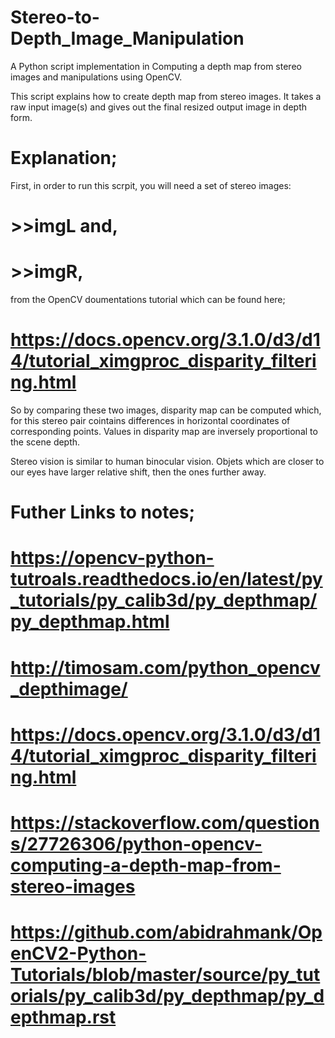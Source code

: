 # Stereo-to-Depth_Image_Manipulation
A Python script implementation in Computing a depth map from stereo images and manipulations using OpenCV.

This script explains how to create depth map from stereo images. It takes a raw input image(s)
 and gives out the final resized output image in depth form.
 
# Explanation;
First, in order to run this scrpit, you will need a set of stereo images:
#              >>imgL and,
#              >>imgR, 
from the OpenCV doumentations tutorial which can be found here; 
#                                         https://docs.opencv.org/3.1.0/d3/d14/tutorial_ximgproc_disparity_filtering.html


So by comparing these two images, disparity map can be computed which, for this stereo pair cointains differences
 in horizontal coordinates of corresponding points. Values in disparity map are inversely proportional to the scene depth.

Stereo vision is similar to human binocular vision. Objets which are closer to our eyes have larger relative shift, then the ones further away.

# Futher Links to notes;
# https://opencv-python-tutroals.readthedocs.io/en/latest/py_tutorials/py_calib3d/py_depthmap/py_depthmap.html
# http://timosam.com/python_opencv_depthimage/
# https://docs.opencv.org/3.1.0/d3/d14/tutorial_ximgproc_disparity_filtering.html
# https://stackoverflow.com/questions/27726306/python-opencv-computing-a-depth-map-from-stereo-images
# https://github.com/abidrahmank/OpenCV2-Python-Tutorials/blob/master/source/py_tutorials/py_calib3d/py_depthmap/py_depthmap.rst

